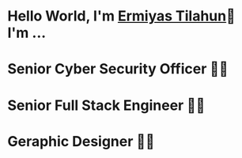 # Hello World, I'm <a href="https://tommyphan.dev/" target="_blank">Ermiyas Tilahun</a>👋 I'm ...
# Senior Cyber Security Officer 👨‍💻
# Senior Full Stack Engineer 👨‍💻
# Geraphic Designer 👨‍💻

<!--
**Erma-T/Erma-T** is a ✨ _special_ ✨ repository because its `README.md` (this file) appears on your GitHub profile.

Here are some ideas to get you started:

- 🔭 I’m currently working on ...
- 🌱 I’m currently learning ...
- 👯 I’m looking to collaborate on ...
- 🤔 I’m looking for help with ...
- 💬 Ask me about ...
- 📫 How to reach me: ...
- 😄 Pronouns: ...
- ⚡ Fun fact: ...
-->
